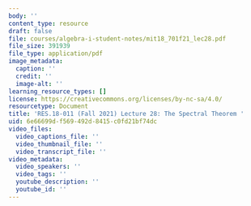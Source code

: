 ```yaml
---
body: ''
content_type: resource
draft: false
file: courses/algebra-i-student-notes/mit18_701f21_lec28.pdf
file_size: 391939
file_type: application/pdf
image_metadata:
  caption: ''
  credit: ''
  image-alt: ''
learning_resource_types: []
license: https://creativecommons.org/licenses/by-nc-sa/4.0/
resourcetype: Document
title: 'RES.18-011 (Fall 2021) Lecture 28: The Spectral Theorem '
uid: 6e66699d-f569-492d-8415-c0fd21bf74dc
video_files:
  video_captions_file: ''
  video_thumbnail_file: ''
  video_transcript_file: ''
video_metadata:
  video_speakers: ''
  video_tags: ''
  youtube_description: ''
  youtube_id: ''
---
```

